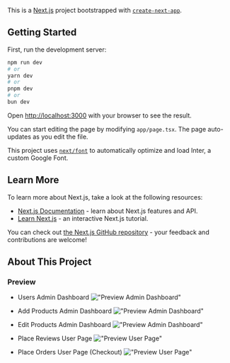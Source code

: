 This is a [Next.js](https://nextjs.org/) project bootstrapped with [`create-next-app`](https://github.com/vercel/next.js/tree/canary/packages/create-next-app).

## Getting Started

First, run the development server:

```bash
npm run dev
# or
yarn dev
# or
pnpm dev
# or
bun dev
```

Open [http://localhost:3000](http://localhost:3000) with your browser to see the result.

You can start editing the page by modifying `app/page.tsx`. The page auto-updates as you edit the file.

This project uses [`next/font`](https://nextjs.org/docs/basic-features/font-optimization) to automatically optimize and load Inter, a custom Google Font.

## Learn More

To learn more about Next.js, take a look at the following resources:

- [Next.js Documentation](https://nextjs.org/docs) - learn about Next.js features and API.
- [Learn Next.js](https://nextjs.org/learn) - an interactive Next.js tutorial.

You can check out [the Next.js GitHub repository](https://github.com/vercel/next.js/) - your feedback and contributions are welcome!

## About This Project

### Preview

- Users Admin Dashboard
  !["Preview Admin Dashboard"](https://res.cloudinary.com/darnjuxfv/image/upload/v1703670203/vumhhy7vwocwa73mpxqx.png)

- Add Products Admin Dashboard
  !["Preview Admin Dashboard"](https://res.cloudinary.com/darnjuxfv/image/upload/v1703670202/uvbdntfm5hqymcnqdvhm.png)

- Edit Products Admin Dashboard
  !["Preview Admin Dashboard"](https://res.cloudinary.com/darnjuxfv/image/upload/v1703670203/k8am1oizrw9rkx6el2u4.png)

- Place Reviews User Page
  !["Preview User Page"](https://res.cloudinary.com/darnjuxfv/image/upload/v1703670203/psqbtywruqr15setvywa.png)

- Place Orders User Page (Checkout)
  !["Preview User Page"](https://res.cloudinary.com/darnjuxfv/image/upload/v1703670203/pc40gc3q1jljltpp9oy2.png)
